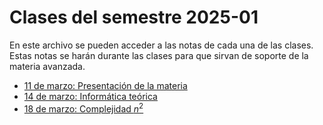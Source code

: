 # Clases del semestre 2025-01

En este archivo se pueden acceder a las notas de cada una de 
las clases. Estas notas se harán durante las clases para que 
sirvan de soporte de la materia avanzada.

* [11 de marzo: Presentación de la materia](./0311.md)
* [14 de marzo: Informática teórica](./0314.md)
* [18 de marzo: Complejidad $n^2$](./0318.md)